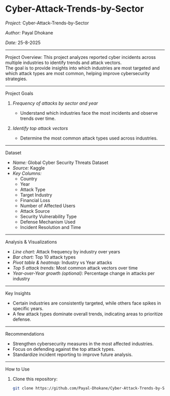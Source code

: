 # Cyber-Attack-Trends-by-Sector

*Project:* Cyber-Attack-Trends-by-Sector

*Author:* Payal Dhokane

*Date:* 25-8-2025

---

 Project Overview: 
This project analyzes reported cyber incidents across multiple industries to identify trends and attack vectors.  
The goal is to provide insights into which industries are most targeted and which attack types are most common, helping improve cybersecurity strategies.

---

Project Goals
1. *Frequency of attacks by sector and year*  
   - Understand which industries face the most incidents and observe trends over time.

2. *Identify top attack vectors*  
   - Determine the most common attack types used across industries.

---

 Dataset
- *Name:* Global Cyber Security Threats Dataset  
- *Source:* Kaggle  
- *Key Columns:*
  - Country
  - Year
  - Attack Type
  - Target Industry
  - Financial Loss
  - Number of Affected Users
  - Attack Source
  - Security Vulnerability Type
  - Defense Mechanism Used
  - Incident Resolution and Time

---

 Analysis & Visualizations
- *Line chart:* Attack frequency by industry over years  
- *Bar chart:* Top 10 attack types  
- *Pivot table & heatmap:* Industry vs Year attacks  
- *Top 5 attack trends:* Most common attack vectors over time  
- *Year-over-Year growth (optional):* Percentage change in attacks per industry

---

 Key Insights
- Certain industries are consistently targeted, while others face spikes in specific years.  
- A few attack types dominate overall trends, indicating areas to prioritize defense.  

---

 Recommendations
- Strengthen cybersecurity measures in the most affected industries.  
- Focus on defending against the top attack types.  
- Standardize incident reporting to improve future analysis.

---

 How to Use
1. Clone this repository:
   ```bash
   git clone https://github.com/Payal-Dhokane/Cyber-Attack-Trends-by-Sector.git
